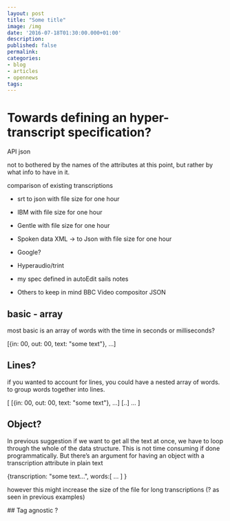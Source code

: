 ```yaml
---
layout: post
title: "Some title"
image: /img
date: '2016-07-18T01:30:00.000+01:00'
description:
published: false
permalink:
categories:
- blog
- articles
- opennews
tags:
---
```


# Towards defining an hyper-transcript specification?


API json 

not to bothered by the names of the attributes at this point, but rather by what info to have in it.

comparison of existing transcriptions

- srt to json
with file size for one hour

- IBM
with file size for one hour

- Gentle
with file size for one hour

- Spoken data XML -> to Json
with file size for one hour

- Google?

- Hyperaudio/trint

- my spec defined in autoEdit sails notes

- Others to keep in mind
BBC Video compositor JSON


## basic - array

most basic is an array of words with the time in seconds or milliseconds?

[{in: 00, out: 00, text: "some text"}, …]


## Lines?
if you wanted to account for lines, you could have a nested array of words. to group words together into lines.

[
[{in: 00, out: 00, text: "some text"}, …]
[..]
…
]


## Object?

In previous suggestion if we want to get all the text at once, we have to loop through the
whole of the data structure. This is not time consuming if done programmatically.
But there’s an argument for having an object with a transcription attribute in plain text

{transcription: "some text…",
words:[
…
]
}

however this might increase the size of the file for long transcriptions (? as seen in previous examples)



## Tag agnostic
?

